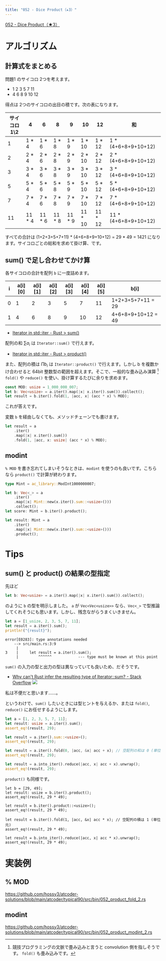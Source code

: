 ```yaml
---
title: "052 - Dice Product（★3）"
---
```


[052 \- Dice Product（★3）](https://atcoder.jp/contests/typical90/tasks/typical90_az)


# アルゴリズム

## 計算式をまとめる

問題1 のサイコロ 2つを考えます。

* 1 2 3 5 7 11
* 4 6 8 9 10 12

得点は 2つのサイコロの出目の積です。次の表になります。

|サイコロ1\2|4|6|8|9|10|12|和|
|---|---|---|---|---|---|---|---|
|1|1 * 4|1 * 6|1 * 8|1 * 9|1 * 10|1 * 12|1 * (4+6+8+9+10+12)|
|2|2 * 4|2 * 6|2 * 8|2 * 9|2 * 10|2 * 12|2 * (4+6+8+9+10+12)|
|3|3 * 4|3 * 6|3 * 8|3 * 9|3 * 10|3 * 12|3 * (4+6+8+9+10+12)|
|5|5 * 4|5 * 6|5 * 8|5 * 9|5 * 10|5 * 12|5 * (4+6+8+9+10+12)|
|7|7 * 4|7 * 6|7 * 8|7 * 9|7 * 10|7 * 12|7 * (4+6+8+9+10+12)|
|11|11 * 4|11 * 6|11 * 8|11 * 9|11 * 10|11 * 12|11 * (4+6+8+9+10+12)|

すべての合計は (1+2+3+5+7+11) * (4+6+8+9+10+12) = 29 * 49 = 1421 になります。サイコロごとの総和を求めて掛け算、です。

## sum() で足し合わせてかけ算

各サイコロの合計を配列 `b` に一度詰めます。

|i|a[i][0]|a[i][1]|a[i][2]|a[i][3]|a[i][4]|a[i][5]|b[i]|
|---|---|---|---|---|---|---|---|
|0|1|2|3|5|7|11|1+2+3+5+7+11 = 29|
|1|4|6|8|9|10|12|4+6+8+9+10+12 = 49|

* [Iterator in std::iter \- Rust > sum()](https://doc.rust-lang.org/std/iter/trait.Iterator.html#method.sum)

配列の和 $\sum a_i$ は `Iterator::sum()` で行えます。

* [Iterator in std::iter \- Rust > product()](https://doc.rust-lang.org/std/iter/trait.Iterator.html#method.product)

また、配列の積は  $\Pi b_i$ は `Iterator::product()` で行えます。しかし b を複数かけ合わせると 64bit 整数型の範囲を超えます。そこで、一般的な畳み込み演算 [^1] `fold()` や `reduce()` を使い、掛け算するたびに余りを求めます。

[^1]: 競技プログラミングの文脈で畳み込みと言うと convolution 側を指しそうです。 `fold()` も畳み込みです。

```rust
const MOD: usize = 1_000_000_007;
let b: Vec<usize> = a.iter().map(|x| x.iter().sum()).collect();
let result = b.iter().fold(1, |acc, x| (acc * x) % MOD);
```

これが答えです。

変数 `b` を経由しなくても、メソッドチェーンでも書けます。

```rust
let result = a
    .iter()
    .map(|x| x.iter().sum())
    .fold(1, |acc, x: usize| (acc * x) % MOD);
```

## modint

`% MOD` を書き忘れてしまいそうなときは、`modint` を使うのも良いです。こちらなら `product()` で計算が終わります。

```rust
type Mint = ac_library::ModInt1000000007;

let b: Vec<_> = a
    .iter()
    .map(|x| Mint::new(x.iter().sum::<usize>()))
    .collect();
let score: Mint = b.iter().product();
```

```rust
let result: Mint = a
    .iter()
    .map(|x| Mint::new(x.iter().sum::<usize>()))
    .product();
```


# Tips

## sum() と product() の結果の型指定

先ほど

```rust
let b: Vec<usize> = a.iter().map(|x| x.iter().sum()).collect();
```

のように `b` の型を明示しました。 `a` が `Vec<Vec<usize>>` なら、`Vec<_>` で型推論してくれそうにも思います。しかし、残念ながらうまくいきません。


```rust
let a = [1_usize, 2, 3, 5, 7, 11];
let result = a.iter().sum();
println!("{result}");
```

```
error[E0283]: type annotations needed
    --> src/main.rs:3:9
     |
3    |     let result = a.iter().sum();
     |         ^^^^^^            --- type must be known at this point
```

`sum()` の入力の型と出力の型は異なっていても良いため、だそうです。

* [Why can't Rust infer the resulting type of Iterator::sum? \- Stack Overflow](https://stackoverflow.com/questions/41017140/why-cant-rust-infer-the-resulting-type-of-iteratorsum)
![](https://storage.googleapis.com/zenn-user-upload/ac5094980803-20240120.png)

私は不便だと思います……。

というわけで、`sum()` したいときには型ヒントを与えるか、または `fold()`, `reduce()` にお任せするようにします。

```rust
let a = [1, 2, 3, 5, 7, 11];
let result: usize = a.iter().sum();
assert_eq!(result, 29);

let result = a.iter().sum::<usize>();
assert_eq!(result, 29);

let result = a.iter().fold(0, |acc, &x| acc + x); // 空配列の和は 0 (単位元)
assert_eq!(result, 29);

let result = a.into_iter().reduce(|acc, x| acc + x).unwrap();
assert_eq!(result, 29);
```

`product()` も同様です。

```
let b = [29, 49];
let result: usize = b.iter().product();
assert_eq!(result, 29 * 49);

let result = b.iter().product::<usize>();
assert_eq!(result, 29 * 49);

let result = b.iter().fold(1, |acc, &x| acc * x); // 空配列の積は 1 (単位元)
assert_eq!(result, 29 * 49);

let result = b.into_iter().reduce(|acc, x| acc * x).unwrap();
assert_eq!(result, 29 * 49);
```

# 実装例

## % MOD
https://github.com/hossy3/atcoder-solutions/blob/main/atcoder/typical90/src/bin/052_product_fold_2.rs

## modint
https://github.com/hossy3/atcoder-solutions/blob/main/atcoder/typical90/src/bin/052_product_modint_2.rs

